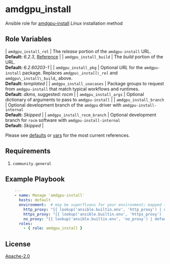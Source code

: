 # amdgpu\_install

Ansible role for [amdgpu-install](https://rocm.docs.amd.com/projects/install-on-linux/en/latest/install/amdgpu-install.html#) _Linux_ installation method

## Role Variables

| `amdgpu_install_rel` | The _release_ portion of the `amdgpu-install` URL.<br/>**Default:** _6.2.3_, [Reference](https://rocm.docs.amd.com/projects/install-on-linux/en/latest/install/amdgpu-install.html) |
| `amdgpu_install_build` | The _build_ portion of the URL.<br/>**Default:** _6.2.60203-1_ |
| `amdgpu_install_pkg` | Optional _URL_ for the `amdgpu-install` package. Replaces _`amdgpu\_install\_rel`_ and `amdgpu\_install\_build`_ above.<br/>**Default:** _templated_ |
| `amdgpu_install_usecases` | Package groups to request from `amdgpu-install` that match typical workflows and runtimes.<br/>**Default:** _dkms_, suggested: _rocm_ |
| `amdgpu_install_args` | Optional dictionary of arguments to pass to `amdgpu-install` |
| `amdgpu_install_branch` | Optional development branch of the `amdgpu` driver with `amdgpu-install-internal`<br/>**Default:** _Skipped_ |
| `amdgpu_install_rocm_branch` | Optional development branch for `rocm` software with `amdgpu-install-internal`<br/>**Default:** _Skipped_ |

Please see [defaults](./defaults/main.yml) or [vars](./vars/main.yml) for the most current references.

## Requirements

1. `community.general`

## Example Playbook

```yaml
    ---
    - name: Manage 'amdgpu-install'
      hosts: default
      environment:  # may be superfluous for your environment; mapped through Packer HCL with 'ansible_env_vars'
        http_proxy: "{{ lookup('ansible.builtin.env', 'http_proxy') | default(omit) }}"
        https_proxy: "{{ lookup('ansible.builtin.env', 'https_proxy') | default(omit) }}"
        no_proxy: "{{ lookup('ansible.builtin.env', 'no_proxy') | default(omit) }}"
      roles:
        - { role: amdgpu_install }
```

## License

[Apache-2.0](https://www.apache.org/licenses/LICENSE-2.0)
